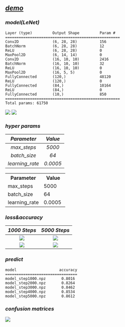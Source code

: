 ## *[demo](./demo.ipynb)*

### *model(LeNet)*
```
Layer (type)         Output Shape         Param #
===================================================
Conv2D               (6, 28, 28)          156
BatchNorm            (6, 28, 28)          12
ReLU                 (6, 28, 28)          0
MaxPool2D            (6, 14, 14)          0
Conv2D               (16, 10, 10)         2416
BatchNorm            (16, 10, 10)         32
ReLU                 (16, 10, 10)         0
MaxPool2D            (16, 5, 5)           0
FullyConnected       (120,)               48120
ReLU                 (120,)               0
FullyConnected       (84,)                10164
ReLU                 (84,)                0
FullyConnected       (10,)                850
===================================================
Total params: 61750
```
![](https://cdn.jsdelivr.net/gh/Nuyoahwjl/Fashion-MNIST-Chiale/img/1.png)
![](https://cdn.jsdelivr.net/gh/Nuyoahwjl/Fashion-MNIST-Chiale/img/2.png)

### *hyper params*
|   *Parameter*   | *Value*  |
| :-------------: | :------: |
|   *max_steps*   |  *5000*  |
|  *batch_size*   |   *64*   |
| *learning_rate* | *0.0005* |

<table width="100%">
  <tr>
    <th width="60%">Parameter</th>
    <th width="40%">Value</th>
  </tr>
  <tr>
    <td>max_steps</td>
    <td>5000</td>
  </tr>
  <tr>
    <td>batch_size</td>
    <td>64</td>
  </tr>
  <tr>
    <td>learning_rate</td>
    <td>0.0005</td>
  </tr>
</table>

### *loss&accuracy*
| *1000 Steps*     | *5000 Steps*     |
|:----------------:|:----------------:|
| ![](https://cdn.jsdelivr.net/gh/Nuyoahwjl/Fashion-MNIST-Chiale/img/5.png) | ![](https://cdn.jsdelivr.net/gh/Nuyoahwjl/Fashion-MNIST-Chiale/img/3.png) |
| ![](https://cdn.jsdelivr.net/gh/Nuyoahwjl/Fashion-MNIST-Chiale/img/6.png) | ![](https://cdn.jsdelivr.net/gh/Nuyoahwjl/Fashion-MNIST-Chiale/img/4.png) |

### *predict*
```
model                   accuracy
================================
model_step1000.npz       0.8016
model_step2000.npz       0.8264
model_step3000.npz       0.8462
model_step4000.npz       0.8534
model_step5000.npz       0.8612
```

### *confusion matrices*
![](https://cdn.jsdelivr.net/gh/Nuyoahwjl/Fashion-MNIST-Chiale/img/7.png)

